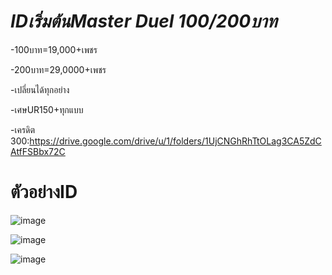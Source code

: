 # *IDเริ่มต้นMaster Duel 100/200บาท*

-100บาท=19,000+เพชร

-200บาท=29,0000+เพชร

-เปลี่ยนได้ทุกอย่าง

-เศษUR150+ทุกแบบ

-เครดิต 300:https://drive.google.com/drive/u/1/folders/1UjCNGhRhTtOLag3CA5ZdCAtfFSBbx72C

# ตัวอย่างID

![image](https://github.com/Kawewisate/MasterDuel/assets/68786705/d0840234-c9c5-480e-abcb-4ed4647fc4cd)

![image](https://github.com/Kawewisate/MasterDuel/assets/68786705/d8c20c87-e12f-4a2b-9569-9951f3bf8788)

![image](https://github.com/Kawewisate/MasterDuel/assets/68786705/ea79d7fc-f517-4b05-8d2e-50b2b61f0710)
